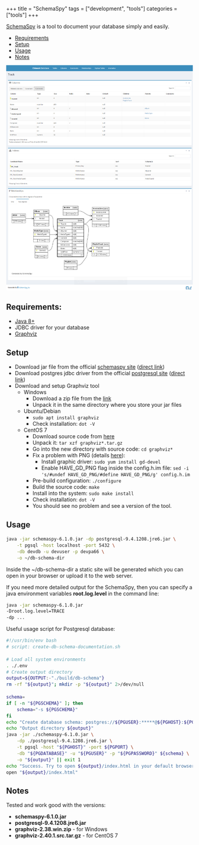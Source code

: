 +++
title = "SchemaSpy"
tags = ["development", "tools"]
categories = ["tools"]
+++

[SchemaSpy](http://schemaspy.org/) is a tool to document your database simply and easily.

* [Requirements](#Requirements)
* [Setup](#Setup)
* [Usage](#Usage)
* [Notes](#Notes)

![SchemaSpy screenshot](./schemaspy-screenshot-01.png "SchemaSpy screenshot")

## Requirements:
* [Java 8+](https://www.oracle.com/technetwork/java/javase/overview/java8-2100321.html)
* JDBC driver for your database
* [Graphviz](https://graphviz.gitlab.io)


## Setup

* Download jar file from the official [schemaspy site](https://github.com/schemaspy/schemaspy/releases) ([direct link](https://github.com/schemaspy/schemaspy/releases/download/v6.1.0/schemaspy-6.1.0.jar))
* Download postgres jdbc driver from the official [postgresql site](https://jdbc.postgresql.org/download.html) ([direct link](https://jdbc.postgresql.org/download/postgresql-9.4.1208.jre6.jar))
* Download and setup Graphviz tool
    - Windows
        * Download a zip file from the [link](https://graphviz.gitlab.io/_pages/Download/Download_windows.html)
        * Unpack it in the same directory where you store your jar files
    - Ubuntu/Debian
        * ```sudo apt install graphviz```
        * Check installation: ```dot -V```
    - CentOS 7
        * Download source code from [here](https://graphviz.gitlab.io/_pages/Download/Download_source.html)
        * Unpack it: ```tar xzf graphviz*.tar.gz```
        * Go into the new directory with source code: ```cd graphviz*```
        * Fix a problem with PNG (details [here](https://gitlab.com/graphviz/graphviz/issues/1414)):
            - Install graphic driver: ```sudo yum install gd-devel```
            - Enable HAVE_GD_PNG flag inside the config.h.im file: ```sed -i 's/#undef HAVE_GD_PNG/#define HAVE_GD_PNG/g' config.h.im```
        * Pre-build configuration: ```./configure```
        * Build the source code: ```make```
        * Install into the system: ```sudo make install```
        * Check installation: ```dot -V```
        * You should see no problem and see a version of the tool.


## Usage
```bash
java -jar schemaspy-6.1.0.jar -dp postgresql-9.4.1208.jre6.jar \
    -t pgsql -host localhost -port 5432 \
    -db devdb -u devuser -p devpa66 \
    -o ~/db-schema-dir
```
Inside the ~/db-schema-dir a static site will be generated which you can open in your browser or upload it to the web server.

If you need more detailed output for the SchemaSpy, then you can specify a java environment variables **root.log.level** in the command line:
```bash
java -jar schemaspy-6.1.0.jar
-Droot.log.level=TRACE
-dp ...
```

Useful usage script for Postgresql database:
```bash
#!/usr/bin/env bash
# script: create-db-schema-documentation.sh

# Load all system environments
. ./.env
# Create output directory
output=${OUTPUT:-"./build/db-schema"}
rm -rf "${output}"; mkdir -p "${output}" 2>/dev/null

schema=
if [ -n "${PGSCHEMA}" ]; then
    schema="-s ${PGSCHEMA}"
fi
echo "Create database schema: postgres://${PGUSER}:*****@${PGHOST}:${PGPORT}/${PGDATABASE}"
echo "Output directory ${output}"
java -jar ./schemaspy-6.1.0.jar \
    -dp ./postgresql-9.4.1208.jre6.jar \
    -t pgsql -host "${PGHOST}" -port ${PGPORT} \
    -db "${PGDATABASE}" -u "${PGUSER}" -p "${PGPASSWORD}" ${schema} \
    -o "${output}" || exit 1
echo "Success. Try to open ${output}/index.html in your default browser."
open "${output}/index.html"
```

## Notes

Tested and work good with the versions:
* **schemaspy-6.1.0.jar**
* **postgresql-9.4.1208.jre6.jar**
* **graphviz-2.38.win.zip** - for Windows
* **graphviz-2.40.1.src.tar.gz** - for CentOS 7
